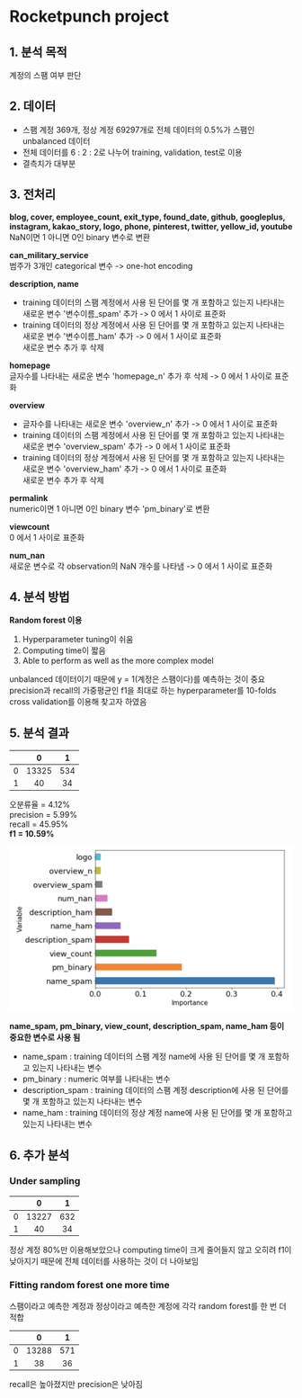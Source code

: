 # Rocketpunch project

## 1. 분석 목적
계정의 스팸 여부 판단

## 2. 데이터
- 스팸 계정 369개, 정상 계정 69297개로 전체 데이터의 0.5%가 스팸인 unbalanced 데이터  
- 전체 데이터를 6 : 2 : 2로 나누어 training, validation, test로 이용
- 결측치가 대부분

## 3. 전처리
**blog, cover, employee_count, exit_type, found_date, github, googleplus, instagram, kakao_story, logo, phone, pinterest, twitter, yellow_id, youtube**  
NaN이면 1 아니면 0인 binary 변수로 변환

**can_military_service**  
범주가 3개인 categorical 변수 -> one-hot encoding

**description, name**  
- training 데이터의 스팸 계정에서 사용 된 단어를 몇 개 포함하고 있는지 나타내는 새로운 변수 '변수이름_spam' 추가 -> 0 에서 1 사이로 표준화  
- training 데이터의 정상 계정에서 사용 된 단어를 몇 개 포함하고 있는지 나타내는 새로운 변수 '변수이름_ham' 추가 -> 0 에서 1 사이로 표준화  
새로운 변수 추가 후 삭제

**homepage**  
글자수를 나타내는 새로운 변수 'homepage_n' 추가 후 삭제 -> 0 에서 1 사이로 표준화  

**overview**  
- 글자수를 나타내는 새로운 변수 'overview_n' 추가 -> 0 에서 1 사이로 표준화   
- training 데이터의 스팸 계정에서 사용 된 단어를 몇 개 포함하고 있는지 나타내는 새로운 변수 'overview_spam' 추가 -> 0 에서 1 사이로 표준화  
- training 데이터의 정상 계정에서 사용 된 단어를 몇 개 포함하고 있는지 나타내는 새로운 변수 'overview_ham' 추가 -> 0 에서 1 사이로 표준화  
새로운 변수 추가 후 삭제

**permalink**  
numeric이면 1 아니면 0인 binary 변수 'pm_binary'로 변환

**viewcount**  
0 에서 1 사이로 표준화  

**num_nan**  
새로운 변수로 각 observation의 NaN 개수를 나타냄 -> 0 에서 1 사이로 표준화  

## 4. 분석 방법
**Random forest 이용**  
1. Hyperparameter tuning이 쉬움  
2. Computing time이 짧음  
3. Able to perform as well as the more complex model  

unbalanced 데이터이기 때문에 y = 1(계정은 스팸이다)를 예측하는 것이 중요  
precision과 recall의 가중평균인 f1을 최대로 하는 hyperparameter를 10-folds cross validation를 이용해 찾고자 하였음 

## 5. 분석 결과

|        | 0     | 1     |
| ------ |:-----:|:-----:|
| 0      | 13325 | 534   |
| 1      | 40    | 34    |

오분류율 = 4.12%  
precision = 5.99%  
recall = 45.95%  
**f1 = 10.59%**  

![alt text](importance.png)

**name_spam, pm_binary, view_count, description_spam, name_ham 등이 중요한 변수로 사용 됨**  
- name_spam : training 데이터의 스팸 계정 name에 사용 된 단어를 몇 개 포함하고 있는지 나타내는 변수  
- pm_binary : numeric 여부를 나타내는 변수  
- description_spam : training 데이터의 스팸 계정 description에 사용 된 단어를 몇 개 포함하고 있는지 나타내는 변수  
- name_ham : training 데이터의 정상 계정 name에 사용 된 단어를 몇 개 포함하고 있는지 나타내는 변수  

## 6. 추가 분석
### Under sampling

|        | 0     | 1     |
| ------ |:-----:|:-----:|
| 0      | 13227 | 632   |
| 1      | 40    | 34    |

정상 계정 80%만 이용해보았으나 computing time이 크게 줄어들지 않고 오히려 f1이 낮아지기 때문에 전체 데이터를 사용하는 것이 더 나아보임

### Fitting random forest one more time
스팸이라고 예측한 계정과 정상이라고 예측한 계정에 각각 random forest를 한 번 더 적합

|        | 0     | 1     |
| ------ |:-----:|:-----:|
| 0      | 13288 | 571   |
| 1      | 38    | 36    |

recall은 높아졌지만 precision은 낮아짐
